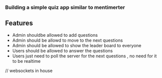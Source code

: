 ### Building a simple quiz app similar to mentimerter

## Features

- Admin shouldbe allowed to add questions 
- Admin should be allowd to move to the next questions
- Admin should be allowed to show the leader board to everyone 
- Users should be allowed to answer the questions
- Users just need to poll the server for the next questions , no need for it to be realtime


// websockets in house
